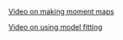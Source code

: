 [Video on making moment maps](https://stsci.box.com/s/dylqi9mgzfitb4z08kmsf1t1mub3mfvo)

[Video on using model fitting](https://stsci.box.com/s/pgg9txj3ppeydxd9h94n0xmy2td1wjxc)
